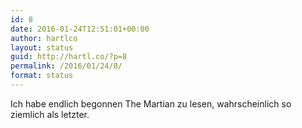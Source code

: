```yaml
---
id: 8
date: 2016-01-24T12:51:01+00:00
author: hartlco
layout: status
guid: http://hartl.co/?p=8
permalink: /2016/01/24/8/
format: status
---
```

Ich habe endlich begonnen The Martian zu lesen, wahrscheinlich so ziemlich als letzter.